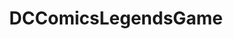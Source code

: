 ---
title: DCComicsLegendsGame
crosslinks:
- DCL_Recruitments
- u_imguralbumbot
- youtubefactsbot
- youtubot
- livven
- autourbanbot
- alotabot
- future_fight
- john_yukis_bots
- causeWhyNotMate
- SWGalaxyOfHeroes
- DCLegendsRGoR
- dataisbeautiful
- FFRecordKeeper
- raerth
- FlashTV
- Injustice2MobileGame
- modhelp
- DCcomics
- AskReddit
---
